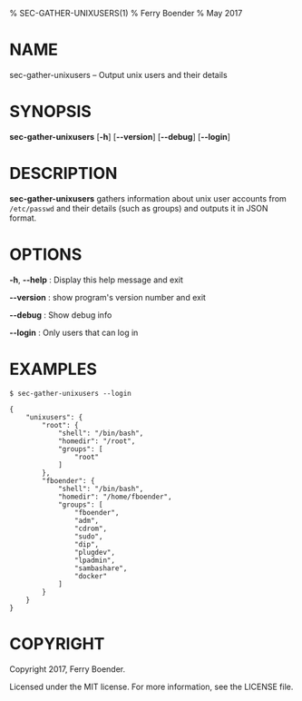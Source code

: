 % SEC-GATHER-UNIXUSERS(1)
% Ferry Boender
% May 2017

# NAME

sec-gather-unixusers – Output unix users and their details

# SYNOPSIS

 **sec-gather-unixusers** [**-h**] [**--version**] [**--debug**] [**--login**]

# DESCRIPTION

**sec-gather-unixusers** gathers information about unix user accounts from
`/etc/passwd` and their details (such as groups) and outputs it in JSON
format.

# OPTIONS

**-h**, **--help**
:   Display this help message and exit

**--version**
:   show program's version number and exit

**--debug**
:   Show debug info

**--login**
:   Only users that can log in

# EXAMPLES

    $ sec-gather-unixusers --login

    {
        "unixusers": {
            "root": {
                "shell": "/bin/bash", 
                "homedir": "/root", 
                "groups": [
                    "root"
                ]
            }, 
            "fboender": {
                "shell": "/bin/bash", 
                "homedir": "/home/fboender", 
                "groups": [
                    "fboender", 
                    "adm", 
                    "cdrom", 
                    "sudo", 
                    "dip", 
                    "plugdev", 
                    "lpadmin", 
                    "sambashare", 
                    "docker"
                ]
            }
        }
    }

# COPYRIGHT

Copyright 2017, Ferry Boender.

Licensed under the MIT license. For more information, see the LICENSE file.

